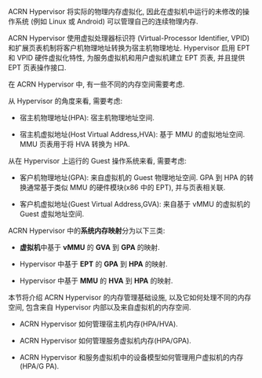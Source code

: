 
ACRN Hypervisor 将实际的物理内存虚拟化, 因此在虚拟机中运行的未修改的操作系统 (例如 Linux 或 Android) 可以管理自己的连续物理内存.

ACRN Hypervisor 使用虚拟处理器标识符 (Virtual-Processor Identifier, VPID) 和扩展页表机制将客户机物理地址转换为宿主机物理地址. Hypervisor 启用 EPT 和 VPID 硬件虚拟化特性, 为服务虚拟机和用户虚拟机建立 EPT 页表, 并且提供 EPT 页表操作接口.

在 ACRN Hypervisor 中, 有一些不同的内存空间需要考虑.

从 Hypervisor 的角度来看, 需要考虑:

* 宿主机物理地址(HPA): 宿主机物理地址空间.

* 宿主机虚拟地址(Host Virtual Address,HVA): 基于 MMU 的虚拟地址空间. MMU 页表用于将 HVA 转换为 HPA.

从在 Hypervisor 上运行的 Guest 操作系统来看, 需要考虑:

* 客户机物理地址(GPA): 来自虚拟机的 Guest 物理地址空间. GPA 到 HPA 的转换通常基于类似 MMU 的硬件模块(x86 中的 EPT)​, 并与页表相关联.

* 客户机虚拟地址(Guest Virtual Address,GVA): 来自基于 vMMU 的虚拟机的 Guest 虚拟地址空间.

ACRN Hypervisor 中的**系统内存映射**分为以下三类:

* **虚拟机**中基于 **vMMU** 的 **GVA** 到 **GPA** 的映射.

* Hypervisor 中基于 **EPT** 的 **GPA** 到 **HPA** 的映射.

* Hypervisor 中基于 **MMU** 的 **HVA** 到 **HPA** 的映射.

本节将介绍 ACRN Hypervisor 的内存管理基础设施, 以及它如何处理不同的内存空间, 包含来自 Hypervisor 内部以及来自虚拟机的内存空间.

* ACRN Hypervisor 如何管理宿主机内存(HPA/HVA).

* ACRN Hypervisor 如何管理服务虚拟机内存(HPA/GPA).

* ACRN Hypervisor 和服务虚拟机中的设备模型如何管理用户虚拟机的内存(HPA/G PA).
